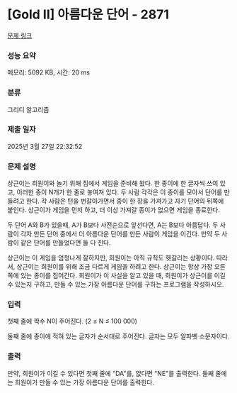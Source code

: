 # [Gold II] 아름다운 단어 - 2871 

[문제 링크](https://www.acmicpc.net/problem/2871) 

### 성능 요약

메모리: 5092 KB, 시간: 20 ms

### 분류

그리디 알고리즘

### 제출 일자

2025년 3월 27일 22:32:52

### 문제 설명

<p>상근이는 희원이와 놀기 위해 집에서 게임을 준비해 왔다. 한 종이에 한 글자씩 쓰여 있고, 이러한 종이 N개가 한 줄로 놓여져 있다. 두 사람 각각은 이 종이를 모아서 단어를 만들려고 한다. 각 사람은 턴을 번갈아가면서 종이 한 장을 가져가고 자기 단어의 뒤쪽에 붙인다. 상근이가 게임을 먼저 하고, 더 이상 가져갈 종이가 없으면 게임을 종료한다.</p>

<p>두 단어 A와 B가 있을때, A가 B보다 사전순으로 앞선다면, A는 B보다 아름답다. 두 사람이 각자 만든 단어 중에서 더 아름다운 단어를 만든 사람이 게임을 이긴다. 만약 두 사람이 같은 단어를 만들었다면 둘 다 진다.</p>

<p>상근이는 이 게임을 엄청나게 잘하지만, 희원이는 아직 규칙도 헷갈리는 상황이다. 따라서, 상근이는 희원이를 위해 조금 다르게 게임을 하려고 한다. 상근이는 항상 가장 오른쪽에 있는 종이를 집어간다. 희원이가 이 사실을 알고 있을 때, 희원이가 상근이를 이길 수 있는지 구하고, 만들 수 있는 가장 아름다운 단어를 구하는 프로그램을 작성하시오.</p>

### 입력 

 <p>첫째 줄에 짝수 N이 주어진다. (2 ≤ N ≤ 100 000)</p>

<p>둘째 줄에 종이에 적혀 있는 글자가 순서대로 주어진다. 글자는 모두 알파벳 소문자이다.</p>

### 출력 

 <p>만약, 희원이가 이길 수 있다면 첫째 줄에 "DA"를, 없다면 "NE"를 출력한다. 둘째 줄에는 희원이가 만들 수 있는 가장 아름다운 단어를 출력한다.</p>

